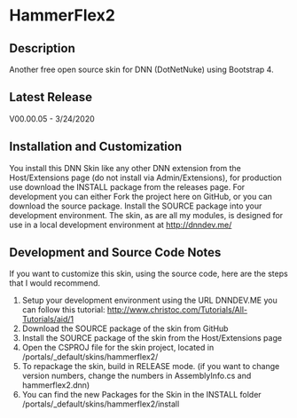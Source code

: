 HammerFlex2
==========

Description
-----------
Another free open source skin for DNN (DotNetNuke) using Bootstrap 4.

Latest Release
--------------
V00.00.05 - 3/24/2020

Installation and Customization
------------------------------
You install this DNN Skin like any other DNN extension from the Host/Extensions page (do not install via Admin/Extensions), for production use download the INSTALL package from the releases page. For development you can either Fork the project here on GitHub, or you can download the source package. Install the SOURCE package into your development environment. The skin, as are all my modules, is designed for use in a local development environment at http://dnndev.me/ 

Development and Source Code Notes
---------------------------------
If you want to customize this skin, using the source code, here are the steps that I would recommend. 

1. Setup your development environment using the URL DNNDEV.ME you can follow this tutorial: http://www.christoc.com/Tutorials/All-Tutorials/aid/1
2. Download the SOURCE package of the skin from GitHub
3. Install the SOURCE package of the skin from the Host/Extensions page
4. Open the CSPROJ file for the skin project, located in /portals/_default/skins/hammerflex2/
5. To repackage the skin, build in RELEASE mode. (if you want to change version numbers, change the numbers in AssemblyInfo.cs and hammerflex2.dnn)
6. You can find the new Packages for the Skin in the INSTALL folder /portals/_default/skins/hammerflex2/install
